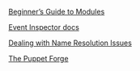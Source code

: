 [Beginner’s Guide to Modules](https://docs.puppetlabs.com/guides/module_guides/bgtm.html "")

[Event Inspector docs](https://docs.puppetlabs.com/pe/latest/console_event-inspector.html "")

[Dealing with Name Resolution Issues](http://puppetlabs.com/blog/resolving-dns-issues.html "")

[The Puppet Forge](https://forge.puppetlabs.com/ "")